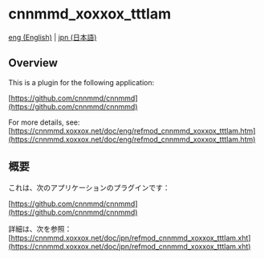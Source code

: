 # cnnmmd_xoxxox_tttlam

[eng (English)](#Overview) | [jpn (日本語)](#概要)

## Overview

This is a plugin for the following application:

[https://github.com/cnnmmd/cnnmmd](https://github.com/cnnmmd/cnnmmd)

For more details, see:  
[https://cnnmmd.xoxxox.net/doc/eng/refmod_cnnmmd_xoxxox_tttlam.htm](https://cnnmmd.xoxxox.net/doc/eng/refmod_cnnmmd_xoxxox_tttlam.htm)

## 概要

これは、次のアプリケーションのプラグインです：

[https://github.com/cnnmmd/cnnmmd](https://github.com/cnnmmd/cnnmmd)

詳細は、次を参照：[https://cnnmmd.xoxxox.net/doc/jpn/refmod_cnnmmd_xoxxox_tttlam.xht](https://cnnmmd.xoxxox.net/doc/jpn/refmod_cnnmmd_xoxxox_tttlam.xht)